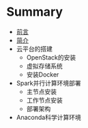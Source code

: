 # Summary

* [前言](README.md)
* [简介](chapter1.md)
* 云平台的搭建
   * OpenStack的安装
   * 虚拟存储系统
   * 安装Docker
* Spark并行计算环境部署
   * 主节点安装
   * 工作节点安装
   * 部署架构
* Anaconda科学计算环境

